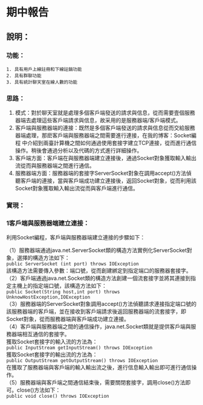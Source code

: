 # 期中報告
## 說明：  
### 功能：  
    1. 具有用戶上線註冊和下線註銷功能  
    2. 具有群聊功能  
    3. 具有統計聊天室在線人數的功能  
      
### 思路：  
1. 模式：對於聊天室就是處理多個客戶端發送的請求與信息，從而需要壹個服務器端去處理這些客戶端請求與信息，故采用的是服務器端/客戶端模式。  
2. 客戶端與服務器端的連接：既然是多個客戶端發送的請求與信息從而交給服務器端處理，那麽客戶端與服務器端之間需要進行連接，在我的博客：Socket編程 中介紹到兩臺計算機之間如何通過使用套接字建立TCP連接，從而進行通信操作。稍後會通過分析以及代碼的方式進行詳細操作。
3. 客戶端方面：客戶端在與服務器端建立連接後，通過Socket對象獲取輸入輸出流從而與服務器端之間進行通信。  
4. 服務器端方面：服務器端的套接字ServerSocket對象在調用accept()方法偵聽客戶端的連接，當與客戶端成功建立連接後，返回Socket對象，從而利用該Socket對象獲取輸入輸出流從而與客戶端進行通信。  

### 實現：  
### 1客戶端與服務器端建立連接：  
利用Socket編程，客戶端與服務器端建立連接的步驟如下：  

（1）服務器端通過java.net.ServerSocket類的構造方法實例化ServerSocket對象，選擇的構造方法如下：  
```public ServerSocket (int port) throws IOException```  
該構造方法需要傳入參數：端口號，從而創建綁定到指定端口的服務器套接字。  
（2）客戶端通過java.net.Socket類的構造方法創建一個流套接字並將其連接到指定主機上的指定端口號，該構造方法如下：  
```public Socket(String host,int port) throws UnknowHostException,IOException```  
（3）服務器端的ServerSocket對象調用accept()方法偵聽請求連接指定端口號的該服務器端的客戶端，並在接收到客戶端請求後返回服務器端的流套接字，即Socket對象，從而服務器端與客戶端成功建立連接。  
（4）客戶端與服務器端之間的通信操作，java.net.Socket類就是提供客戶端與服務器端相互通信的套接字。  
獲取Socket套接字的輸入流的方法為：  
```public InputStream getInputStream() throws IOException```  
獲取Socket套接字的輸出流的方法為：  
```public OutputStream getOutputStream() throws IOException```  
在獲取了服務器端與客戶端的輸入輸出流之後，進行信息輸入輸出即可進行通信操作。  
（5）服務器端與客戶端之間通信結束後，需要關閉套接字，調用close()方法即可。close()方法如下：  
```public void close() throws IOException```  




